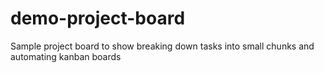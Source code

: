 # demo-project-board
Sample project board to show breaking down tasks into small chunks and automating kanban boards
